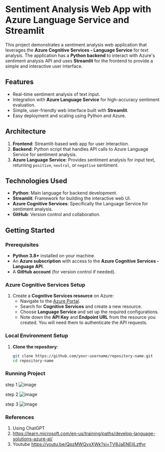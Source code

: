 # Sentiment Analysis Web App with Azure Language Service and Streamlit

This project demonstrates a sentiment analysis web application that leverages the **Azure Cognitive Services - Language Service** for text analysis. The application has a **Python backend** to interact with Azure's sentiment analysis API and uses **Streamlit** for the frontend to provide a simple and interactive user interface.

## Features
- Real-time sentiment analysis of text input.
- Integration with **Azure Language Service** for high-accuracy sentiment evaluation.
- Simple, user-friendly web interface built with **Streamlit**.
- Easy deployment and scaling using Python and Azure.

## Architecture
1. **Frontend**: Streamlit-based web app for user interaction.
2. **Backend**: Python script that handles API calls to Azure Language Service for sentiment analysis.
3. **Azure Language Service**: Provides sentiment analysis for input text, returning `positive`, `neutral`, or `negative` sentiment.

## Technologies Used
- **Python**: Main language for backend development.
- **Streamlit**: Framework for building the interactive web UI.
- **Azure Cognitive Services**: Specifically the Language Service for sentiment analysis.
- **GitHub**: Version control and collaboration.
  
## Getting Started

### Prerequisites
- **Python 3.8+** installed on your machine.
- An **Azure subscription** with access to the **Azure Cognitive Services - Language API**.
- A **GitHub account** (for version control if needed).
  
### Azure Cognitive Services Setup

1. Create a **Cognitive Services resource** on Azure:
   - Navigate to the [Azure Portal](https://portal.azure.com/).
   - Search for **Cognitive Services** and create a new resource.
   - Choose **Language Service** and set up the required configurations.
   - Note down the **API Key** and **Endpoint URL** from the resource you created. You will need them to authenticate the API requests.

### Local Environment Setup

1. **Clone the repository**:

   ```bash
   git clone https://github.com/your-username/repository-name.git
   cd repository-name
    ```
### Running Project

step 1 
![image](https://github.com/user-attachments/assets/48aa109a-5269-4ac7-861d-1928a93d75fb)

step 2
![image](https://github.com/user-attachments/assets/888c0099-fc93-481e-a2fd-6f81d10e92ef)

step 3
![image](https://github.com/user-attachments/assets/f0a0d42c-3bab-4929-847a-e0a8681f1519)

### References
1. Using ChatGPT
2. https://learn.microsoft.com/en-us/training/paths/develop-language-solutions-azure-ai/
3. Youtube https://youtu.be/QpzMWQvxXWk?si=TV8JaENEjlLztfyr




